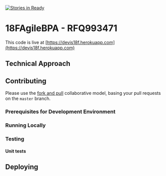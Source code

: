 [![Stories in Ready](https://badge.waffle.io/devis/18FAgileBPA.svg?label=ready&title=Ready)](http://waffle.io/devis/18FAgileBPA)

# 18FAgileBPA - RFQ993471

This code is live at [https://devis18f.herokuapp.com](https://devis18f.herokuapp.com)

## Technical Approach

## Contributing

Please use the [fork and pull](https://help.github.com/articles/using-pull-requests#fork--pull) collaborative model, basing your pull requests on the `master` branch.

### Prerequisites for Development Environment

### Running Locally

### Testing

#### Unit tests

## Deploying

